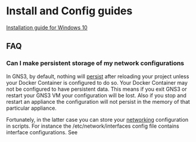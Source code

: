 # Install and Config guides

[Installation guide for Windows 10](Installation_guide.md)

## FAQ

### Can I make persistent storage of my network configurations

In GNS3, by default, nothing will [persist](https://docs.gns3.com/docs/emulators/docker-support-in-gns3/#persistence) after reloading your project unless your Docker Container is configured to do so. Your Docker Container may not be configured to have persistent data. This means if you exit GNS3 or restart your GNS3 VM your configuration will be lost. Also if you stop and restart an appliance the configuration will not persist in the memory of that particular appliance. 

Fortunately, in the latter case you can store your [networking](https://docs.gns3.com/docs/emulators/docker-support-in-gns3/#networking) configuration in scripts. For instance the /etc/network/interfaces config file contains interface configurations. See 
